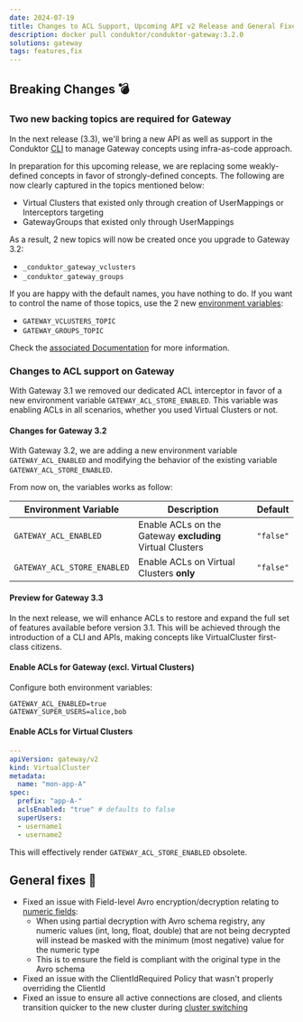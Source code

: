 ```yaml
---
date: 2024-07-19
title: Changes to ACL Support, Upcoming API v2 Release and General Fixes
description: docker pull conduktor/conduktor-gateway:3.2.0
solutions: gateway
tags: features,fix
---
```


## Breaking Changes 💣
### Two new backing topics are required for Gateway
In the next release (3.3), we'll bring a new API as well as support in the Conduktor [CLI](https://docs.conduktor.io/platform/reference/cli-reference/) to manage Gateway concepts using infra-as-code approach.  

In preparation for this upcoming release, we are replacing some weakly-defined concepts in favor of strongly-defined concepts. The following are now clearly captured in the topics mentioned below:
- Virtual Clusters that existed only through creation of UserMappings or Interceptors targeting
- GatewayGroups that existed only through UserMappings

As a result, 2 new topics will now be created once you upgrade to Gateway 3.2:
 -  `_conduktor_gateway_vclusters`
 -  `_conduktor_gateway_groups`

If you are happy with the default names, you have nothing to do. If you want to control the name of those topics, use the 2 new [environment variables](https://docs.conduktor.io/gateway/configuration/env-variables/#topics-names):
 - `GATEWAY_VCLUSTERS_TOPIC` 
 - `GATEWAY_GROUPS_TOPIC`

Check the [associated Documentation](https://docs.conduktor.io/gateway/configuration/env-variables/#topics-names) for more information.

### Changes to ACL support on Gateway
With Gateway 3.1 we removed our dedicated ACL interceptor in favor of a new environment variable `GATEWAY_ACL_STORE_ENABLED`. This variable was enabling ACLs in all scenarios, whether you used Virtual Clusters or not.

#### Changes for Gateway 3.2
With Gateway 3.2, we are adding a new environment variable `GATEWAY_ACL_ENABLED` and modifying the behavior of the existing variable `GATEWAY_ACL_STORE_ENABLED`.  

From now on, the variables works as follow:

| Environment Variable        | Description                                               | Default   |
|-----------------------------|-----------------------------------------------------------|-----------|
| `GATEWAY_ACL_ENABLED`       | Enable ACLs on the Gateway **excluding** Virtual Clusters | `"false"` |
| `GATEWAY_ACL_STORE_ENABLED` | Enable ACLs on Virtual Clusters **only**                  | `"false"` |


#### Preview for Gateway 3.3
In the next release, we will enhance ACLs to restore and expand the full set of features available before version 3.1. This will be achieved through the introduction of a CLI and APIs, making concepts like VirtualCluster first-class citizens.

#### Enable ACLs for Gateway (excl. Virtual Clusters)
Configure both environment variables:
````shell
GATEWAY_ACL_ENABLED=true
GATEWAY_SUPER_USERS=alice,bob
````

#### Enable ACLs for Virtual Clusters
````yaml
---
apiVersion: gateway/v2
kind: VirtualCluster
metadata:
  name: "mon-app-A"
spec:
  prefix: "app-A-"
  aclsEnabled: "true" # defaults to false
  superUsers:
  - username1
  - username2
````
This will effectively render `GATEWAY_ACL_STORE_ENABLED` obsolete.


## General fixes 🔨

- Fixed an issue with Field-level Avro encryption/decryption relating to [numeric fields](https://docs.conduktor.io/gateway/interceptors/data-security/field-level-encryption/#fields):
  - When using partial decryption with Avro schema registry, any numeric values (int, long, float, double) that are not being decrypted will instead be masked with the minimum (most negative) value for the numeric type
  - This is to ensure the field is compliant with the original type in the Avro schema
- Fixed an issue with the ClientIdRequired Policy that wasn't properly overriding the ClientId
- Fixed an issue to ensure all active connections are closed, and clients transition quicker to the new cluster during [cluster switching](https://docs.conduktor.io/gateway/demos/ops/cluster-switching/)
